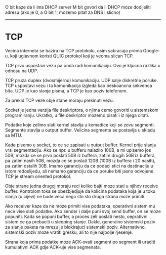 O bit kaze da li ima DHCP server
M bit govori da li DHCP moze dodijeliti adresu (ako je 0, a O bit 1, mozemo pitat za DNS i slicno)

---

# TCP

Vecina interneta se bazira na TCP protokolu, osim sabracaja prema Google-u, koji uglavnom koristi QUIC protokol koji je veoma slican TCP.

TCP prvo uspostavi vezu pa onda radi komunikaciju.
Ovo je kljucna razlika u odnosu na UDP.

TCP pruza duplex (dvosmijernu) komunikaciju.
UDP salje diskretne poruke.
TCP uspostavi vezu i ta komunikacija izgleda kao beskoancna sekvenca bita.
UDP je kao slanje pisma, a TCP je kao poziv telefonom.

Za prekid TCP veze obje stane moraju prekinuti vezu.

Socket je jedna verzija file deskriptora, o njima cemo govoriti u sistemskom programiranju.
Ukratko, u file deskriptor mozemo pisati i iz njega citati.

Podatke koje zelimo slati kernel stavlja u komadice koji se zovu segmenti.
Segmente stavlja u output buffer.
Velicina segmenta se postavlja u skladu sa MTU.

Kada pisemo u socket, to ce se zapisati u output buffer.
Kernel prije slanja vrsi segmentaciju.
Ako se npr. u bufferu nalazilo 100B, a mi upisemo jos 50B,
mozda ce se prvo poslati 50B iz buffera, zatim drugih 50B iz buffera, pa zatim nasih 50B,
mozda ce se poslati 120B (100B iz buffera i 20 nasih), pa zatim ostalih 30B.
Imamo garanciju da ce podaci stici na destinaciju u istom redoslijedu, ali nemamo garanciju da ce poruke biti jasno odvojene.
TCP je stream oriented protokol.

Obje strane jedna drugoj moraju reci koliko bajti moze stati u njihov receive buffer.
Kontrolom toka se obezbjedjuje da kolicina podataka koja je u toku slanja (u cijevi) 
ne bude veca nego sto sto druga strana moze primiti.

Ako receiver kaze da ne moze primiti vise podataka, operativni sistem mu nece vise slati podatke.
Ako sender i dalje puni svoj send buffer, on se moze popuniti.
Kada se popuni buffer, a proces zeli poslati nesto, oeprativni sistem ce ga prebaciti u sleeping stanje.
Dakle, generalno sistemski poziv za slanje paketa na mrezu je blokirajuci sistemski poziv.
Alternativno, sistemski poziv moze vratiti gresku, ali to nije najbolje rjesenje.

Strana koja prima podatke moze ACK-ovati segment po segment ili uraditi kumulativni ACK gdje ACK-uje vise segmenata.

